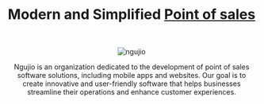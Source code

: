 <div align="center"> 
  <h1>Modern and Simplified <a href="">Point of sales</a></h1>
</br>
  
![ngujio](https://github.com/ngujio/.github/assets/101670659/4d645e38-fdf0-42bd-8345-db4ad40acb48)

Ngujio is an organization dedicated to the development of point of sales software solutions, including mobile apps and websites. Our goal is to create innovative and user-friendly software that helps businesses streamline their operations and enhance customer experiences.
</div>


